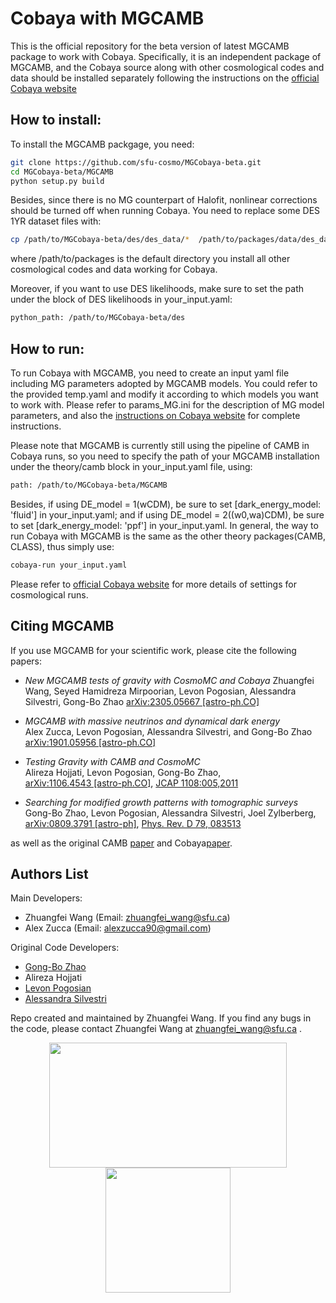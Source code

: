 Cobaya with MGCAMB
===========
This is the official repository for the beta version of latest MGCAMB package to work with Cobaya. Specifically, it is an independent package of MGCAMB, and the Cobaya source along with other cosmological codes and data should be installed separately following the instructions on the [official Cobaya website](https://cobaya.readthedocs.io/en/latest/installation_cosmo.html)



## How to install:
To install the MGCAMB packgage, you need: 

```bash
git clone https://github.com/sfu-cosmo/MGCobaya-beta.git
cd MGCobaya-beta/MGCAMB
python setup.py build
```

Besides, since there is no MG counterpart of Halofit, nonlinear corrections should be turned off when running Cobaya. You need to replace some DES 1YR dataset files with:
```bash
cp /path/to/MGCobaya-beta/des/des_data/*  /path/to/packages/data/des_data/
```
where /path/to/packages is the default directory you install all other cosmological codes and data working for Cobaya. 

Moreover, if you want to use DES likelihoods, make sure to set the path under the block of DES likelihoods in your_input.yaml:
```bash
python_path: /path/to/MGCobaya-beta/des
```

## How to run:
To run Cobaya with MGCAMB, you need to create an input yaml file including MG parameters adopted by MGCAMB models. You could refer to the provided temp.yaml and modify it according to which models you want to work with. Please refer to params_MG.ini for the description of MG model parameters, and also the [instructions on Cobaya website](https://cobaya.readthedocs.io/en/latest/input.html) for complete instructions.

Please note that MGCAMB is currently still using the pipeline of CAMB in Cobaya runs, so you need to specify the path of your MGCAMB installation under the theory/camb block in your_input.yaml file, using:
```bash
path: /path/to/MGCobaya-beta/MGCAMB
```
Besides, if using DE_model = 1(wCDM), be sure to set [dark_energy_model: 'fluid'] in your_input.yaml; and if using DE_model = 2((w0,wa)CDM), be sure to set [dark_energy_model: 'ppf'] in your_input.yaml.
In general, the way to run Cobaya with MGCAMB is the same as the other theory packages(CAMB, CLASS), thus simply use:
```bash
cobaya-run your_input.yaml
```
Please refer to [official Cobaya website](https://cobaya.readthedocs.io/en/latest/cosmo_basic_runs.html) for more details of settings for cosmological runs.

## Citing MGCAMB
If you use MGCAMB for your scientific work, please cite the following papers:

* *New MGCAMB tests of gravity with CosmoMC and Cobaya*
    Zhuangfei Wang, Seyed Hamidreza Mirpoorian, Levon Pogosian, Alessandra Silvestri, Gong-Bo Zhao
    [arXiv:2305.05667 [astro-ph.CO]](https://arxiv.org/abs/2305.05667)


* *MGCAMB with massive neutrinos and dynamical dark energy*   
    Alex Zucca, Levon Pogosian, Alessandra Silvestri, and Gong-Bo Zhao  
    [arXiv:1901.05956 [astro-ph.CO]](https://arxiv.org/abs/1901.05956)
    
    
* *Testing Gravity with CAMB and CosmoMC*  
    Alireza Hojjati, Levon Pogosian, Gong-Bo Zhao,  
    [arXiv:1106.4543 [astro-ph.CO]](https://arxiv.org/abs/1106.4543), [JCAP 1108:005,2011](http://iopscience.iop.org/article/10.1088/1475-7516/2011/08/005)
    
    
* *Searching for modified growth patterns with tomographic surveys*  
    Gong-Bo Zhao, Levon Pogosian, Alessandra Silvestri, Joel Zylberberg,  
    [arXiv:0809.3791 [astro-ph]](http://arxiv.org/abs/0809.3791), [Phys. Rev. D 79, 083513](https://journals.aps.org/prd/abstract/10.1103/PhysRevD.79.083513)


as well as the original CAMB [paper](http://arxiv.org/abs/astro-ph/9911177) and Cobaya[paper](https://arxiv.org/abs/2005.05290).

## Authors List
Main Developers:
- Zhuangfei Wang (Email: zhuangfei_wang@sfu.ca)
- Alex Zucca (Email: alexzucca90@gmail.com)

Original Code Developers:
* [Gong-Bo Zhao](http://english.nao.cas.cn/aboutus/directors/202103/t20210321_265637.html)
* Alireza Hojjati
* [Levon Pogosian](http://www.sfu.ca/%7Elevon/)
* [Alessandra Silvestri](http://wwwhome.lorentz.leidenuniv.nl/%7Esilvestri/Home.html)



Repo created and maintained by Zhuangfei Wang. If you find any bugs in the code, please contact Zhuangfei Wang at zhuangfei_wang@sfu.ca .

<p align="center">
    <a href="http://www.sfu.ca/physics.html"><img src="https://www.sfu.ca/content/sfu/sfuwest/cc-2015/registration/sponsored-students/jcr:content/main_content/image_0.img.640.medium.jpg/1430033284084.jpg" width="380px" height="200px" ></a>
    <a href="http://www.sfu.ca/physics/cosmology/"><img src="https://avatars0.githubusercontent.com/u/7880410?s=280&v=4" width="200px"></a>
</p>


